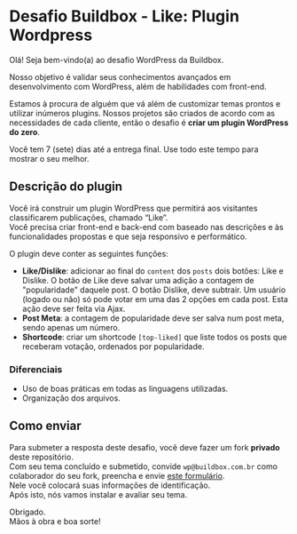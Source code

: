 # Desafio Buildbox - Like: Plugin Wordpress

Olá! Seja bem-vindo(a) ao desafio WordPress da Buildbox.

Nosso objetivo é validar seus conhecimentos avançados em desenvolvimento com WordPress, além de habilidades com front-end.

Estamos à procura de alguém que vá além de customizar temas prontos e utilizar inúmeros plugins. Nossos projetos são criados de acordo com as necessidades de cada cliente, então o desafio é **criar um plugin WordPress do zero**.

Você tem 7 (sete) dias até a entrega final. Use todo este tempo para mostrar o seu melhor.

## Descrição do plugin

Você irá construir um plugin WordPress que permitirá aos visitantes classificarem publicações, chamado “Like”.  
Você precisa criar front-end e back-end com baseado nas descrições e às funcionalidades propostas e que seja responsivo e performático.

O plugin deve conter as seguintes funções:

-  **Like/Dislike**: adicionar ao final do `content` dos `posts` dois botões: Like e Dislike. O botão de Like deve salvar uma adição a contagem de "popularidade" daquele post. O botão Dislike, deve subtrair. Um usuário (logado ou não) só pode votar em uma das 2 opções em cada post. Esta ação deve ser feita via Ajax.
-  **Post Meta**: a contagem de popularidade deve ser salva num post meta, sendo apenas um número.
-  **Shortcode**: criar um shortcode `[top-liked]` que liste todos os posts que receberam votação, ordenados por popularidade.

### Diferenciais

-  Uso de boas práticas em todas as linguagens utilizadas.
-  Organização dos arquivos.

## Como enviar

Para submeter a resposta deste desafio, você deve fazer um fork **privado** deste repositório.  
Com seu tema concluído e submetido, convide `wp@buildbox.com.br` como colaborador do seu fork, preencha e envie [este formulário](https://forms.clickup.com/f/xf5uw-4783/9X2E01YKFQB8UXNM03).  
Nele você colocará suas informações de identificação.  
Após isto, nós vamos instalar e avaliar seu tema.

Obrigado.  
Mãos à obra e boa sorte!
